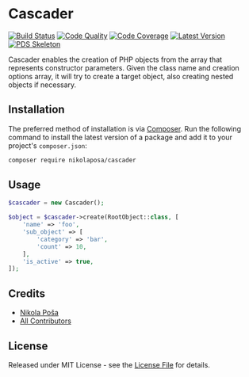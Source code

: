 # Cascader

[![Build Status][ico-build]][link-build]
[![Code Quality][ico-code-quality]][link-code-quality]
[![Code Coverage][ico-code-coverage]][link-code-coverage]
[![Latest Version][ico-version]][link-packagist]
[![PDS Skeleton][ico-pds]][link-pds]

Cascader enables the creation of PHP objects from the array that represents constructor parameters. Given the class name and creation options array, it will try to create a target object, also creating nested objects if necessary.

## Installation

The preferred method of installation is via [Composer](http://getcomposer.org/). Run the following command to install the latest version of a package and add it to your project's `composer.json`:

```bash
composer require nikolaposa/cascader
```

## Usage

``` php
$cascader = new Cascader();

$object = $cascader->create(RootObject::class, [
    'name' => 'foo',
    'sub_object' => [
        'category' => 'bar',
        'count' => 10,
    ],
    'is_active' => true,
]);
```

## Credits

- [Nikola Poša][link-author]
- [All Contributors][link-contributors]

## License

Released under MIT License - see the [License File](LICENSE) for details.


[ico-version]: https://img.shields.io/packagist/v/nikolaposa/cascader.svg
[ico-build]: https://travis-ci.org/nikolaposa/cascader.svg?branch=master
[ico-code-coverage]: https://img.shields.io/scrutinizer/coverage/g/nikolaposa/cascader.svg
[ico-code-quality]: https://img.shields.io/scrutinizer/g/nikolaposa/cascader.svg
[ico-pds]: https://img.shields.io/badge/pds-skeleton-blue.svg

[link-packagist]: https://packagist.org/packages/nikolaposa/cascader
[link-build]: https://travis-ci.org/nikolaposa/cascader
[link-code-coverage]: https://scrutinizer-ci.com/g/nikolaposa/cascader/code-structure
[link-code-quality]: https://scrutinizer-ci.com/g/nikolaposa/cascader
[link-pds]: https://github.com/php-pds/skeleton
[link-author]: https://github.com/nikolaposa
[link-contributors]: ../../contributors
